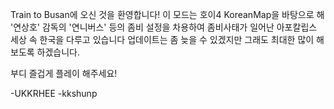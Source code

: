 Train to Busan에 오신 것을 환영합니다! 
이 모드는 호이4 KoreanMap을 바탕으로 해 '연상호' 감독의 '연니버스' 등의 좀비 설정을 차용하여 좀비사태가 일어난 아포칼립스 세상 속 한국을 다루고 있습니다
업데이트는 좀 늦을 수 있겠지만 그래도 최대한 많이 해보도록 하겠습니다.

부디 즐겁게 플레이 해주세요!


-UKKRHEE
-kkshunp
